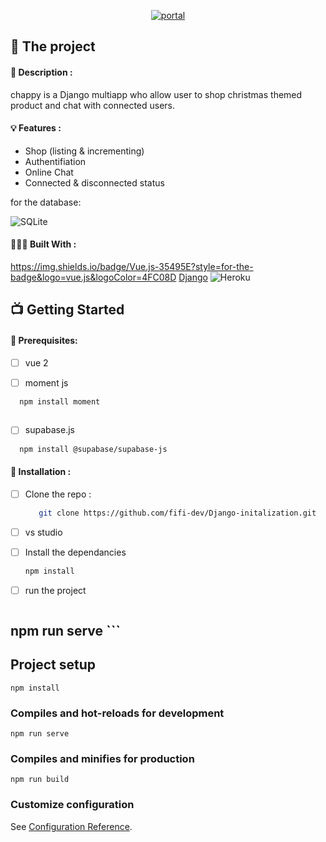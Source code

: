 <p align='center'> <a href="https://github.com/IIM-Creative-Technology/headless-cms-fifi-dev/edit/master/README.md"><img src="https://i.ibb.co/P6pzknf/portal.png" alt="portal" border="0"></a></p>

## 💼 The project

#### 📝 Description :

chappy is a Django multiapp who allow user to shop christmas themed product and chat with connected users.

#### 💡 Features :

- Shop (listing & incrementing)
- Authentifiation
- Online Chat
- Connected & disconnected status

for the database: 

![SQLite](https://img.shields.io/badge/SQLite-07405E?style=for-the-badge&logo=sqlite&logoColor=white)


#### 👩🏾‍💻 Built With :

https://img.shields.io/badge/Vue.js-35495E?style=for-the-badge&logo=vue.js&logoColor=4FC08D
[Django]()
![Heroku](https://img.shields.io/badge/Heroku-430098?style=for-the-badge&logo=heroku&logoColor=white)

## 📺 Getting Started

#### 🔐 Prerequisites:

- [ ] vue 2

- [ ] moment js

```sh
  npm install moment   
  
  ```

- [ ] supabase.js

```sh
  npm install @supabase/supabase-js      
   ```

#### 💾 Installation :

- [ ] Clone the repo :

  ```sh
     git clone https://github.com/fifi-dev/Django-initalization.git
     ```

- [ ] vs studio

- [ ] Install the dependancies

   ```sh
   npm install
   ```

- [ ] run the project

  ```sh
 npm run serve
     ```
-----------------
## Project setup
```
npm install
```

### Compiles and hot-reloads for development
```
npm run serve
```

### Compiles and minifies for production
```
npm run build
```

### Customize configuration
See [Configuration Reference](https://cli.vuejs.org/config/).


